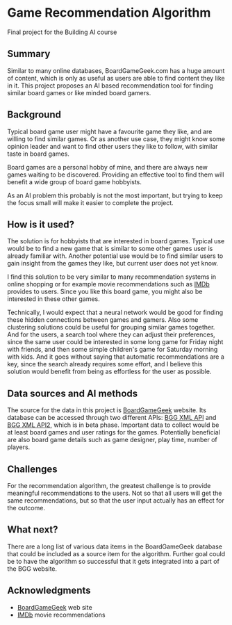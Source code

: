 
# Game Recommendation Algorithm

Final project for the Building AI course

## Summary

Similar to many online databases, BoardGameGeek.com has a huge amount of content, which is only as useful as users are able to find content they like in it. This project proposes an AI based recommendation tool for finding similar board games or like minded board gamers. 


## Background

Typical board game user might have a favourite game they like, and are willing to find similar games. Or as another use case, they might know some opinion leader and want to find other users they like to follow, with similar taste in board games.

Board games are a personal hobby of mine, and there are always new games waiting to be discovered. Providing an effective tool to find them will benefit a wide group of board game hobbyists.

As an AI problem this probably is not the most important, but trying to keep the focus small will make it easier to complete the project.


## How is it used?

The solution is for hobbyists that are interested in board games. Typical use would be to find a new game that is similar to some other games user is already familiar with. Another potential use would be to find similar users to gain insight from the games they like, but current user does not yet know.

I find this solution to be very similar to many recommendation systems in online shopping or for example movie recommendations such as [IMDb](https://www.imdb.com) provides to users. Since you like this board game, you might also be interested in these other games.

Technically, I would expect that a neural network would be good for finding these hidden connections between games and gamers. Also some clustering solutions could be useful for grouping similar games together. And for the users, a search tool where they can adjust their preferences, since the same user could be interested in some long game for Friday night with friends, and then some simple children's game for Saturday morning with kids. And it goes without saying that automatic recommendations are a key, since the search already requires some effort, and I believe this solution would benefit from being as effortless for the user as possible.


## Data sources and AI methods

The source for the data in this project is [BoardGameGeek](https://boardgamegeek.com) website. Its database can be accessed through two different APIs: [BGG XML API](https://boardgamegeek.com/wiki/page/BGG_XML_API) and [BGG XML API2](https://boardgamegeek.com/wiki/page/BGG_XML_API2), which is in beta phase. Important data to collect would be at least board games and user ratings for the games. Potentially beneficial are also board game details such as game designer, play time, number of players.


## Challenges

For the recommendation algorithm, the greatest challenge is to provide meaningful recommendations to the users. Not so that all users will get the same recommendations, but so that the user input actually has an effect for the outcome.


## What next?

There are a long list of various data items in the BoardGameGeek database that could be included as a source item for the algorithm. Further goal could be to have the algorithm so successful that it gets integrated into a part of the BGG website.


## Acknowledgments

* [BoardGameGeek](https://boardgamegeek.com) web site
* [IMDb](https://www.imdb.com) movie recommendations
